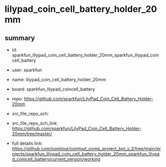 # lilypad_coin_cell_battery_holder_20mm
 
## summary 
* id: sparkfun_lilypad_coin_cell_battery_holder_20mm_sparkfun_lilypad_coincell_battery
* user: sparkfun
* name: lilypad_coin_cell_battery_holder_20mm
* board: sparkfun_lilypad_coincell_battery
* repo: https://github.com/sparkfun/LilyPad_Coin_Cell_Battery_Holder-20mm



* src_file_repo_sch: 
* src_file_repo_sch_link: https://github.com/sparkfun/LilyPad_Coin_Cell_Battery_Holder-20mm/tree/master/
* full details link: https://github.com/oomlout/oomlout_oomp_project_bot_v_2/tree/main/projects/sparkfun_lilypad_coin_cell_battery_holder_20mm_sparkfun_lilypad_coincell_battery/current_version/working  







